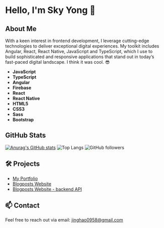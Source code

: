 # Hello, I'm Sky Yong 👋

## About Me

With a keen interest in frontend development, I leverage cutting-edge technologies to deliver exceptional digital experiences. My toolkit includes Angular, React, React Native, JavaScript and TypeScript, which I use to build sophisticated and responsive applications that stand out in today’s fast-paced digital landscape. I think it was cool. 😎
- **JavaScript**
- **TypeScript**
- **Angular**
- **Firebase**
- **React**
- **React Native**
- **HTML5**
- **CSS3**
- **Sass**
- **Bootstrap**

  
## GitHub Stats

[![Anurag's GitHub stats](https://github-readme-stats.vercel.app/api?username=jinghaoyong)](https://github.com/anuraghazra/github-readme-stats)
![Top Langs](https://github-readme-stats.vercel.app/api/top-langs/?username=jinghaoyong&layout=compact)
![GitHub followers](https://img.shields.io/github/followers/jinghaoyong?style=social)

## 🛠 Projects

- [My Portfolio](https://github.com/jinghaoyong/myportfolio)
- [Blogposts Website](https://github.com/jinghaoyong/codepulse)
- [Blogposts Website - backend API](https://github.com/jinghaoyong/codepulse_webapi_backend)

## 📫 Contact

Feel free to reach out via email: [jinghao0958@gmail.com](mailto:jinghao0958@gmail.com)

